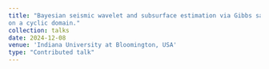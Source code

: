 ```yaml
---
title: "Bayesian seismic wavelet and subsurface estimation via Gibbs sampling
on a cyclic domain."
collection: talks
date: 2024-12-08
venue: 'Indiana University at Bloomington, USA'
type: "Contributed talk"
---
```

